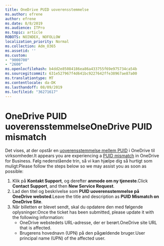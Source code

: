 ```yaml
---
title: OneDrive PUID uoverensstemmelse
ms.author: efrene
author: efrene
ms.date: 8/8/2019
ms.audience: ITPro
ms.topic: article
ROBOTS: NOINDEX, NOFOLLOW
localization_priority: Normal
ms.collection: Adm_O365
ms.assetid: ''
ms.custom:
- "9000700"
- "2600"
ms.openlocfilehash: b4dd2e85084186ea86a433755f69e975734ca54b
ms.sourcegitcommit: 631e527967f4d641bc9227642ffe38967ae87a00
ms.translationtype: MT
ms.contentlocale: da-DK
ms.lasthandoff: 08/09/2019
ms.locfileid: "36271617"
---
```

# <a name="onedrive-puid-mismatch"></a><span data-ttu-id="f4f49-102">OneDrive PUID uoverensstemmelse</span><span class="sxs-lookup"><span data-stu-id="f4f49-102">OneDrive PUID mismatch</span></span>
<span data-ttu-id="f4f49-103">Det vises, at der opstår en [uoverensstemmelse mellem PUID](https://docs.microsoft.com/sharepoint/support/administration/access-denied-or-need-permission-error-sharepoint-online-or-onedrive-for-business#when-accessing-a-onedrive-site) i OneDrive til virksomheder.</span><span class="sxs-lookup"><span data-stu-id="f4f49-103">It appears you are experiencing a [PUID mismatch](https://docs.microsoft.com/sharepoint/support/administration/access-denied-or-need-permission-error-sharepoint-online-or-onedrive-for-business#when-accessing-a-onedrive-site) in OneDrive for Business.</span></span> <span data-ttu-id="f4f49-104">Følg nedenstående trin, så vi kan hjælpe dig så hurtigt som muligt:</span><span class="sxs-lookup"><span data-stu-id="f4f49-104">Please follow the steps below so we may assist you as soon as possible:</span></span>

1. <span data-ttu-id="f4f49-105">Klik på **Kontakt Support**, og derefter **anmode om ny tjeneste**.</span><span class="sxs-lookup"><span data-stu-id="f4f49-105">Click **Contact Support**, and then **New Service Request**.</span></span>
2. <span data-ttu-id="f4f49-106">Lad den titel og beskrivelse som **PUID uoverensstemmelse på OneDrive websted**.</span><span class="sxs-lookup"><span data-stu-id="f4f49-106">Leave the title and description as **PUID Mismatch on OneDrive Site**.</span></span>
3. <span data-ttu-id="f4f49-107">Når billetten er blevet sendt, skal du opdatere den med følgende oplysninger:</span><span class="sxs-lookup"><span data-stu-id="f4f49-107">Once the ticket has been submitted, please update it with the following information:</span></span>
    - <span data-ttu-id="f4f49-108">OneDrive webstedets URL-adresse, der er berørt.</span><span class="sxs-lookup"><span data-stu-id="f4f49-108">OneDrive site URL that is affected.</span></span>
    - <span data-ttu-id="f4f49-109">Brugerens hovednavn (UPN) på den pågældende bruger.</span><span class="sxs-lookup"><span data-stu-id="f4f49-109">User principal name (UPN) of the affected user.</span></span>



